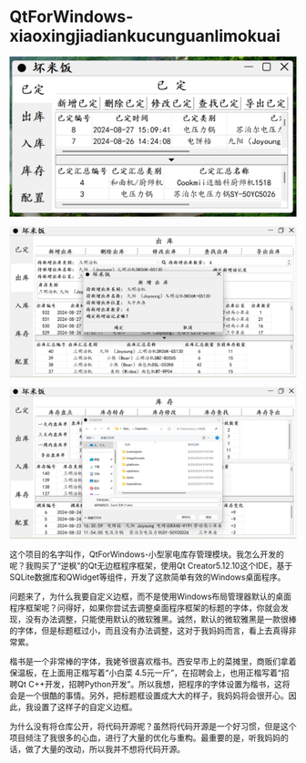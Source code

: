 # QtForWindows-xiaoxingjiadiankucunguanlimokuai

![1](PngForREADME1.png)

![2](PngForREADME2.png)

![3](PngForREADME3.png)

​	这个项目的名字叫作，QtForWindows-小型家电库存管理模块。我怎么开发的呢？我购买了“逆枫”的Qt无边框程序框架，使用Qt Creator5.12.10这个IDE，基于SQLite数据库和QWidget等组件，开发了这款简单有效的Windows桌面程序。

​	问题来了，为什么我要自定义边框，而不是使用Windows布局管理器默认的桌面程序框架呢？问得好，如果你尝试去调整桌面程序框架的标题的字体，你就会发现，没有办法调整，只能使用默认的微软雅黑。诚然，默认的微软雅黑是一款很棒的字体，但是标题框过小，而且没有办法调整，这对于我妈妈而言，看上去真得非常累。

​	楷书是一个非常棒的字体，我姥爷很喜欢楷书。西安早市上的菜摊里，商贩们拿着保温板，在上面用正楷写着“小白菜 4.5元一斤”，在招聘会上，也用正楷写着“招聘Qt C++开发，招聘Python开发”。所以我想，把程序的字体设置为楷书，这将会是一个很酷的事情。另外，把标题框设置成大大的样子，我妈妈将会很开心。因此，我设置了这样子的自定义边框。

​	为什么没有将仓库公开，将代码开源呢？虽然将代码开源是一个好习惯，但是这个项目倾注了我很多的心血，进行了大量的优化与重构。最重要的是，听我妈妈的话，做了大量的改动，所以我并不想将代码开源。